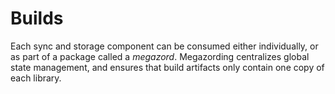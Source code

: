 # Builds

Each sync and storage component can be consumed either individually, or as part of a package called a _megazord_. Megazording centralizes global state management, and ensures that build artifacts only contain one copy of each library.
